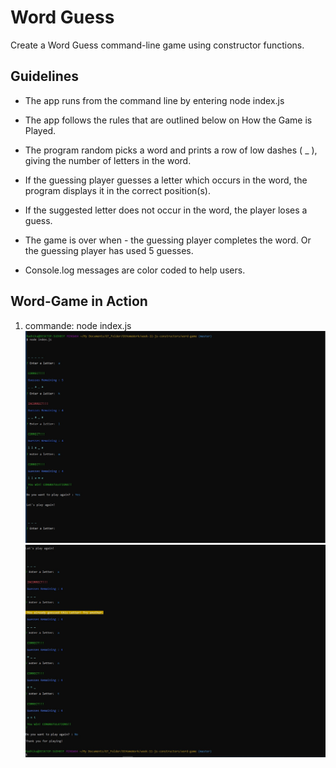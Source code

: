 # Word Guess

Create a Word Guess command-line game using constructor functions.

## Guidelines

- The app runs from the command line by entering node index.js

- The app follows the rules that are outlined below on How the Game is Played.

- The program random picks a word and prints a row of low dashes ( _ ), giving the number of letters in the word.

- If the guessing player guesses a letter which occurs in the word, the program displays it in the correct position(s).

- If the suggested letter does not occur in the word, the player loses a guess.

- The game is over when - the guessing player completes the word. Or the guessing player has used 5 guesses.

- Console.log messages are color coded to help users.

## Word-Game in Action
1. commande: node index.js
![word-game-play-again.jpg](https://raw.githubusercontent.com/radhikabgupta/word-game/master/assets/images/word-game-play-again.jpg)
![word-game-duplicate-no.jpg](https://raw.githubusercontent.com/radhikabgupta/word-game/master/assets/images/word-game-duplicate-no.jpg)
